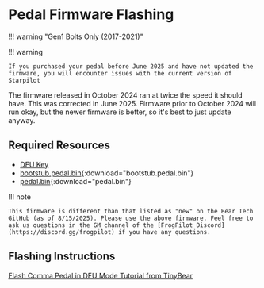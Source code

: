 # Pedal Firmware Flashing

!!! warning "Gen1 Bolts Only (2017-2021)"

!!! warning

    If you purchased your pedal before June 2025 and have not updated the firmware, you will encounter issues with the current version of Starpilot
    
The firmware released in October 2024 ran at twice the speed it should have. This was corrected in June 2025. Firmware prior to October 2024 will run okay, but the newer firmware is better, so it's best to just update anyway.

## Required Resources

* [DFU Key](https://shop.beartech.ca/products/dfu-key)
* [bootstub.pedal.bin](/assets/pedal-firmware/gen1-bolt/bootstub.pedal.bin){:download="bootstub.pedal.bin"}
* [pedal.bin](/assets/pedal-firmware/gen1-bolt/pedal.bin){:download="pedal.bin"}

!!! note

    This firmware is different than that listed as "new" on the Bear Tech GitHub (as of 8/15/2025). Please use the above firmware. Feel free to ask us questions in the GM channel of the [FrogPilot Discord](https://discord.gg/frogpilot) if you have any questions. 

## Flashing Instructions

[Flash Comma Pedal in DFU Mode Tutorial from TinyBear](https://www.youtube.com/watch?v=DNf0OGwXUUQ)
